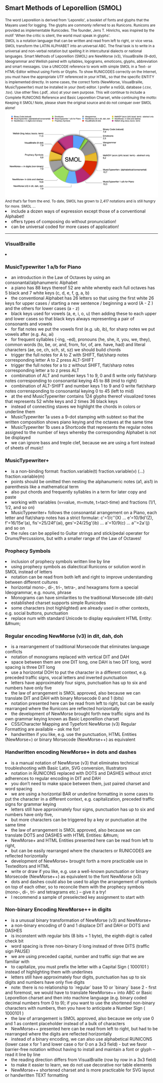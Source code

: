 <h2>Smart Methods of Leporellion (SMOL)</h2>
<small>The word Leporellion is derived from 'Leporello', a booklet of fonts and glyphs that the Mayans used for logging. The glyphs are commonly referred to as Runicons. Runicons are provided as implementable Runicodes. The founder, Jens T. Hinrichs, was inspired by the motif 'When the critic is silent, the world must speak in glyphs'.<br>SMOL is a notation language that can be written and read from left to right, or vice versa. SMOL transform the LATIN ALPHABET into an universal ABC. The final task is to write in a universal and non-verbal notation but spelling it in intercultural dialects or national languages. Smart Methods of Leporellion (SMOL) are NewMorse (v3), VisualBraille (9-dot), Ideogrammar and Wellish paired with syllables, logograms, emoticons, glyphs, abbreviation and smart messages.
Use a UNICODE reference to work with simple SMOL in a Text- or HTML-Editor without using Fonts or Glyphs. To show RUNICODES correctly on the Internet, you must have the appropriate UTF referenced in your HTML, so that the specific ENTITY is implemented directly. In some cases, the correct fonts (NewMorse, VisualBraille, MusicTypewriter) must be installed in your (text) editor. I prefer a noSQL database (.csv, .tsv). Use other files (.pdf, .xlsx) at your own purpose. This will continue to include a Complete RUNICONS Reference and Basic Leporellion Charset, while continuing the motto: Keeping it SMOL! Note, please share the original source and do not conquer over SMOL alone! </small>
<img src="https://github.com/scifiltr/SMOL/blob/master/SMOLstatistic-1.png"></img>
<small>And that’s far from the end. To date, SMOL has grown to 2,417 notations and is still hungry for more. SMOL ...</small><br>
<li>include a dozen ways of expression except those of a conventional Alphabet!</li>
<li>offers types of composing do without pronunciation!</li>
<li>can be universal coded for more cases of application!</li>
<hr>
<h3>VisualBraille</h3>
<li></li>
<h3>MusicTypewriter 1 a/b for Piano</h3>
<li>an introduction in the Law of Octaves by using an consonantal/alphanumeric Alphabet</li>
<li>a piano has 88 keys thereof 52 are white whereby each full octaves has 5 black and 7 white keys (c, d, e, f, g, a, b)</li>
<li>the conventional Alphabet has 26 letters so that using the first white 26 keys for upper cases / starting a new sentence / beginning a word (A - Z ) and the others for lower cases (a - z)</li>
<li>black keys used for vowels (a, e, i, o, u) then adding these to each upper and lower cases so that black keys always representing a pair of consonants and vowels</li>
<li>for flat notes we put the vowels first (e.g. ub, ib), for sharp notes we put vowels after (e.g. Au, ai)</li>
<li>for frequent syllables (-ing, -ed), pronouns (he, she, it, you, we, they), common words (to, be, or, and, from, for, of, are. have, had) and literal characters (ae, oe, ch, sch, st, sz) we should build chords</li>
<li>trigger the full notes for A to Z with SHIFT, flat/sharp notes corresponding letter A to Z press ALT-SHIFT</li>
<li>trigger the full notes for a to z without SHIFT, flat/sharp notes corresponding letter a to z press ALT</li>
<li>combination of ALT and number keys 1 to 9, 0 and ß write only flat/sharp notes corresponding to consonantal keying 45 to 88 (mid to right)</li>
<li>combination of ALT-SHIFT and number keys 1 to 9 and 0 write flat/sharp notes corrensponding to consonantal keying 0 to 45 (left to mid)</li>
<li>at the end MusicTypewriter contains 124 glyphs thereof visualized tones that represents 52 white keys and 2 times 36 black keys</li>
<li>instead of connecting staves we highlight the chords in colors or underline them</li>
<li>MusicTypewriter 1a uses a 9-dot stamping with subtext so that the written composition shows piano keying and the octaves at the same time</li>
<li>MusicTypewriter 1b uses a Shortcode that represents the regular notes assigned to the number of keys whereby the corresponding Alphabet is not be displayed</i> 
<li>we can ignore bass and treple clef, because we are using a font instead of sheets of music!</li>
<h3>MusicTypewriter+</h3>
<li>is a non-binding format: fraction.variable(t) fraction.variable(v) (...) fraction.variable(m)</li>
<li>points should be omitted then nesting the alphanumeric notes (a1, ais1) in parenthesis like a mathematical term</li>
<li>also put chords and frequently syllables in a term for later copy and paste</li>  
<li>working with variables (v=value, m=mute, t=tact-time) and fractions (1/1, 1/2, and so on)</li>
<li>MusicTypewriter+ follows the consonantal arrangement on a Piano, each letter and flat/sharp notes has a strict formular: c'=1/c''(X) ... e'=10/9d'(Z), f'=16/15e'(a), fis'=25/24f'(ai), ges'=24/25g'(ib) ... a'=10/9(c) ... a''=2a'(j) and so on </li>
<li>the rules can be applied to Guitar strings and stick/pedal operater for Drums/Percussions, but with a smaller range of the Law of Octaves!</li>
<h3>Prophecy Symbols</h3>
<li>inclusion of prophecy symbols written line by line</li>
<li>using prophecy symbols as dialectical Runicons or solution word in SMOL instead of letters</li>
<li>notation can be read from both left and right to improve understanding between different cultures</li>
<li>horizontal mono-, di-, tri-, tetra-, and hexagrams form a special Ideogrammar, e.g. nouns, phrase</li>
<li>Monograms can have similarities to the traditional Morsecode (dit-dah)</li>
<li>established charset supports simple Runicodes</li>
<li>some characters (not highlighted) are already used in other contexts, e.g. social buttons, punctuation</li>
<li>replace num with standard Unicode to display equivalent HTML Entity:  &#num;</li>
<h3>Regular encoding NewMorse (v3) in dit, dah, doh</h3>
<li>is a rearrangement of traditional Morsecode that eliminates language conflicts</li>
<li>notation of monograms replaced with vertical DIT and DAH</li>
<li>space between them are one DIT long, one DAH is two DIT long, word spacing is three DIT long</li>
<li>use a horizontal DOH to put the character in a different context, e.g. preceded traffic signs, vocal letters and inverted punctuation</li>
<li>letters have approximately four signs, punctuation has up to six and numbers have only five</li>
<li>the law of arrangement is SMOL approved, also because we can translate DIT and DAH with binary Morsecode 0 and 1 (bits)</li>
<li>notation presented here can be read from left to right, but can be easily rearranged where the Runicons are reflected horizontally </li> 
<li>the development of NewMorse brought forth new traffic signs and its own grammar keying known as Basic Leporellion charset</li>
<li>CSS/Character Mapping and Typefont NewMorse (v3) Regular Formatting are available – ask me for!</li>
<li>handwritten if you like, e.g. use the punctuation, HTML Entities (NewMorse+) or binary Morsecode (NewMorse++) as equivalent</li>
<h3>Handwritten encoding NewMorse+ in dots and dashes</h3>
<li>is a manual notation of NewMorse (v3) that eliminates technical troubleshooting with Basic Latin, SVG conversion, Illustrators</li>
<li>notation in RUNICONS replaced with DOTS and DASHES without strict adherences to regular encoding in DIT and DAH</li>
<li>you don’t need to make space between them, just paired charset and word spacing</li>
<li>we are using a horizontal BAR or underline formatting in some cases to put the character in a different context, e.g. capitalization, preceded traffic signs for grammar keying</li>
<li>letters still have approximately four signs, punctuation has up to six and numbers have only five,</li>
<li>but more characters can be triggered by a key or punctuation at the same time</li>
<li>the law of arrangement is SMOL approved, also because we can translate DOTS and DASHES with HTML Entities: &#num;</li>
<li>NewMorse+ and HTML Entities presented here can be read from left to right,</li>
<li>but can be easily rearranged where the characters or RUNICODES are reflected horizontally</li>  
<li>development of NewMorse+ brought forth a more practicable use in Texteditors and HTML</li>
<li>write or draw if you like, e.g. use a well-known punctuation or binary Morsecode (NewMorse++) as equivalent to the font NewMorse (v3)</li>
<li>dots and dashes could also be used to align the arrangement of symbols on top of each other, so to reconcile them with the prophecy symbols (mono-, di-, tri- and tetragrams etc.) – give it a try!</li>
<li>I recommend a sample of preselected key assignment to start with</li>
<h3>Non-binary Encoding NewMorse++ in digits</h3>
<li>is a unusual binary transformation of NewMorse (v3) and NewMorse+</li>
<li>a non-binary encoding of 0 and 1 displace DIT and DAH or DOTS and DASHES</li>
<li>is inconstent with regular bits (8 bits = 1 byte), the eighth digit is called check bit</li>
<li>word spacing is three non-binary 0 long instead of three DITS (traffic sign PAUSE)</li>
<li>we are using preceded capital, number and traffic sign that we are familiar with</li>
<li>to capitalize, you must prefix the letter with a Capital Sign ( 1000101 ) instead of highlighting them with underlines</li> 
<li>letters still have approximately four digits, punctuation has up to six digits and numbers have only five digits</li>
<li>note: there is no relationship to ´regular´ base 10 or ´binary´ base 2 - first and foremost, we would have to translate NewMorse++ into ABC or Basic Leporellion charset and then into machine language (e.g. binary coded decimal numbers from 0 to 9); if you want to use the shortened non-binary characters with numbers, then you have to anticipate a Number Sign ( 1000101 )</li>
<li>the law of arrangement is SMOL approved, also because we only use 0 and 1 as content placeholder instead of a bulk of characters</li>
<li>NewMorse++ presented here can be read from left to right, but had to be rearranged where the digits are reflected horizontally</li>
<li>instead of a binary encoding, we can also use alphabetical RUNICONS (lower case x for 1 and lower case o for 0 on a 3x3 field) - but we favor barrier-free notation without having to install and maintain a font or glyph – read it line by line</li>
<li>the reading direction differs from VisualBraille (row by row in a 3x3 field)</li>
<li>to make it easier to learn, we do not use decorative nor table elements</li>  
<li>NewMorse++ shortened charset and is more practicable for SVG layout or handwritten TEXT formatting</li>
